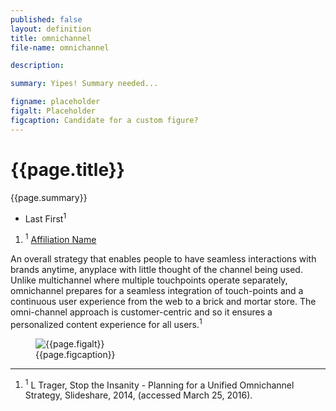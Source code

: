 ```yaml
---
published: false
layout: definition
title: omnichannel
file-name: omnichannel

description: 

summary: Yipes! Summary needed...

figname: placeholder
figalt: Placeholder
figcaption: Candidate for a custom figure?
---
```


<h1 class="term-title">{{page.title}}</h1>

<p class="summary">{{page.summary}}</p>

<section class="contributors">
	<ul class="authors nomark">
		<li>Last First<sup>1</sup></li>
	</ul>
	<ol class="affiliations nomark">
		<li><sup>1</sup> <a href="#">Affiliation Name</a></li>
	</ol>
</section>

<!-- PRIMARY PARAGRAPH(S) OF DEFINITION -->

An overall strategy that enables people to have seamless interactions with brands anytime, anyplace with little thought of the channel being used.  Unlike multichannel where multiple touchpoints operate separately, omnichannel prepares for a seamless integration of touch-points and a continuous user experience from the web to a brick and mortar store. The omni-channel approach is customer-centric and so it ensures a personalized content experience for all users.<sup class="ref">1</sup>

<figure><img alt="{{page.figalt}}" src="https://{% include domain.html %}/assets/images/{{page.figname}}.png">
	<figcaption>{{page.figcaption}}</figcaption>
</figure>

<hr class="footnotes">

<ol class="references nomark">
	<li><sup>1</sup>
		L Trager, Stop the Insanity - Planning for a Unified Omnichannel Strategy, Slideshare, 2014, (accessed March 25, 2016).
	</li>
</ol>
